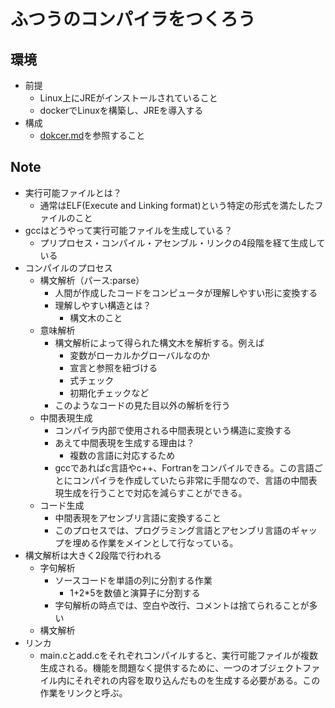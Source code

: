 # ふつうのコンパイラをつくろう

## 環境

- 前提
  - Linux上にJREがインストールされていること
  - dockerでLinuxを構築し、JREを導入する
- 構成
  - [dokcer.md](./docker.md)を参照すること

## Note

- 実行可能ファイルとは？
  - 通常はELF(Execute and Linking format)という特定の形式を満たしたファイルのこと
- gccはどうやって実行可能ファイルを生成している？
  - プリプロセス・コンパイル・アセンブル・リンクの4段階を経て生成している
- コンパイルのプロセス
  - 構文解析（パース:parse）
    - 人間が作成したコードをコンピュータが理解しやすい形に変換する
    - 理解しやすい構造とは？
      - 構文木のこと
  - 意味解析
    - 構文解析によって得られた構文木を解析する。例えば
      - 変数がローカルかグローバルなのか
      - 宣言と参照を紐づける
      - 式チェック
      - 初期化チェックなど
    - このようなコードの見た目以外の解析を行う
  - 中間表現生成
    - コンパイラ内部で使用される中間表現という構造に変換する
    - あえて中間表現を生成する理由は？
      - 複数の言語に対応するため
    - gccであればc言語やc++、Fortranをコンパイルできる。この言語ごとにコンパイラを作成していたら非常に手間なので、言語の中間表現生成を行うことで対応を減らすことができる。
  - コード生成
    - 中間表現をアセンブリ言語に変換すること
    - このプロセスでは、プログラミング言語とアセンブリ言語のギャップを埋める作業をメインとして行なっている。
- 構文解析は大きく2段階で行われる
  - 字句解析
    - ソースコードを単語の列に分割する作業
      - 1+2*5を数値と演算子に分割する
    - 字句解析の時点では、空白や改行、コメントは捨てられることが多い
  - 構文解析
- リンカ
  - main.cとadd.cをそれぞれコンパイルすると、実行可能ファイルが複数生成される。機能を問題なく提供するために、一つのオブジェクトファイル内にそれぞれの内容を取り込んだものを生成する必要がある。この作業をリンクと呼ぶ。
